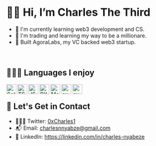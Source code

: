 # 👋🏿  Hi, I’m Charles The Third

- 🧩 I'm currently learning web3 development and CS.
- 🌱 I'm trading and learning my way to be a millionare.
- 🦄 Built AgoraLabs, my VC backed web3 startup.
<br />

## 👨🏾‍💻 Languages I enjoy
<img align="left" alt="Solidity" width="26px"
src="https://user-images.githubusercontent.com/90402466/176094484-f27460b9-45c8-4a54-9e00-46a62b5d2dc9.png" />
<img align="left" alt="TS" width="26px"
src="https://user-images.githubusercontent.com/90402466/176096903-f76b67cd-ac0e-45bc-a8a0-aa85a46286e5.png" />
<img align="left" alt="JS" width="26px"
src="https://user-images.githubusercontent.com/90402466/176095911-3f011dd1-6fee-4d93-a773-68a2d1b8005f.png" />
<img align="left" alt="PYTH" width="26px"
src="https://user-images.githubusercontent.com/90402466/176096061-3e69b665-6d23-4f59-aec4-48b8bd5c3638.png" />
<img align="left" alt="Mongo" width="26px"
src="https://user-images.githubusercontent.com/90402466/176096286-4ceac641-747f-4650-abf4-eb5b7dcb79f2.png" />
<img align="left" alt="exprs" width="26px"
src="https://user-images.githubusercontent.com/90402466/176096539-e66ccd65-7fb5-4680-b558-4a688e77586f.png" />
<img align="left" alt="exprs" width="26px"
src="https://user-images.githubusercontent.com/90402466/176096696-744f743f-b240-4df6-960f-cd7c38ad8ed4.png" />
<br />

## 💎 Let's Get in Contact
- 👨🏻‍💻 Twitter: [0xCharles1](https://twitter.com/0xCharles1)
- 📬 Email: charlesnnyabze@gmail.com
- 🥇 LinkedIn: https://linkedin.com/in/charles-nyabeze
<br />
<br />
